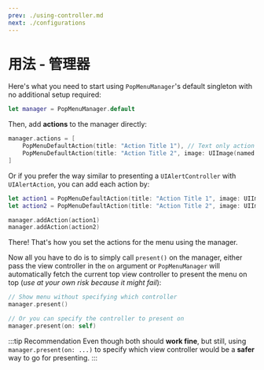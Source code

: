```yaml
---
prev: ./using-controller.md
next: ./configurations
---
```


# 用法 - 管理器

Here's what you need to start using `PopMenuManager`'s default singleton with no additional setup required:

```swift
let manager = PopMenuManager.default
```

Then, add **actions** to the manager directly:

```swift
manager.actions = [
    PopMenuDefaultAction(title: "Action Title 1"), // Text only action
    PopMenuDefaultAction(title: "Action Title 2", image: UIImage(named: "icon") // Text and image action
]
```

Or if you prefer the way similar to presenting a `UIAlertController` with `UIAlertAction`, you can add each action by:

```swift
let action1 = PopMenuDefaultAction(title: "Action Title 1", image: UIImage(named: "icon"))
let action2 = PopMenuDefaultAction(title: "Action Title 2", image: UIImage(named: "icon"))

manager.addAction(action1)
manager.addAction(action2)
```

There! That's how you set the actions for the menu using the manager.

Now all you have to do is to simply call `present()` on the manager, either pass the view controller in the `on` argument or `PopMenuManager` will automatically fetch the current top view controller to present the menu on top (_use at your own risk because it might fail_):

```swift
// Show menu without specifying which controller
manager.present()

// Or you can specify the controller to present on
manager.present(on: self)
```

:::tip Recommendation
Even though both should **work fine**, but still, using `manager.present(on: ...)` to specify which view controller would be a **safer** way to go for presenting.
:::
